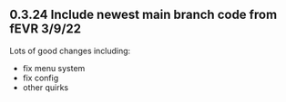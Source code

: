 <!-- https://developers.home-assistant.io/docs/add-ons/presentation#keeping-a-changelog -->
## 0.3.24 Include newest main branch code from fEVR 3/9/22
Lots of good changes including:
- fix menu system
- fix config
- other quirks
